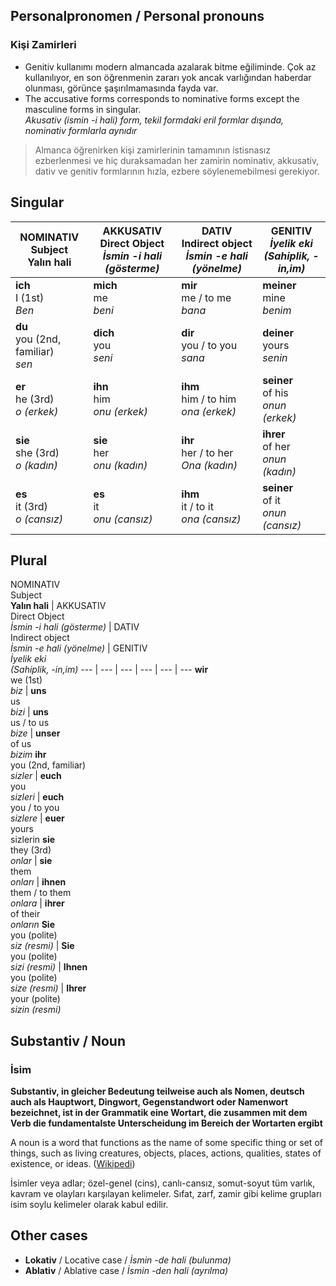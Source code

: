 ## Personalpronomen / Personal pronouns
### Kişi Zamirleri

 - Genitiv kullanımı modern almancada azalarak bitme eğiliminde. Çok az kullanılıyor, en son öğrenmenin zararı yok ancak varlığından haberdar olunması, görünce şaşırılmamasında fayda var.
 - The accusative forms corresponds to nominative forms except the masculine forms in singular.<br>
  _Akusativ (ismin -i hali) form, tekil formdaki eril formlar dışında, nominativ formlarla aynıdır_
  
> Almanca öğrenirken kişi zamirlerinin tamamının istisnasız ezberlenmesi ve hiç duraksamadan her zamirin nominativ, akkusativ, dativ ve genitiv formlarının hızla, ezbere söylenemebilmesi gerekiyor.

## Singular
NOMINATIV<br>Subject<br>**Yalın hali** | AKKUSATIV<br>Direct Object<br>_İsmin -i hali (gösterme)_ | DATIV<br>Indirect object<br>_İsmin -e hali (yönelme)_ | GENITIV<br>_İyelik eki<br>(Sahiplik, -in,im)_
--- | --- | --- | ---
**ich**<br>I (1st)<br>_Ben_ | **mich**<br>me<br>_beni_ | **mir**<br>me / to me<br>_bana_ | **meiner**<br>mine<br>_benim_
**du**<br>you (2nd, familiar)<br>_sen_ | **dich**<br>you<br>_seni_ | **dir**<br>you / to you<br>_sana_ | **deiner**<br>yours<br>_senin_
**er**<br>he (3rd)<br>_o (erkek)_ | **ihn**<br>him<br>_onu (erkek)_ | **ihm**<br>him / to him<br>_ona (erkek)_ | **seiner**<br>of his<br>_onun (erkek)_
**sie**<br>she (3rd)<br>_o (kadın)_ | **sie**<br>her<br>_onu (kadın)_ | **ihr**<br>her / to her<br>_Ona (kadın)_ | **ihrer**<br>of her<br>_onun (kadın)_
**es**<br>it (3rd)<br>_o (cansız)_ | **es**<br>it<br>_onu (cansız)_ | **ihm**<br>it / to it<br>_ona (cansız)_ | **seiner**<br>of it<br>_onun (cansız)_

## Plural
NOMINATIV<br>Subject<br>**Yalın hali** | AKKUSATIV<br>Direct Object<br>_İsmin -i hali (gösterme)_ | DATIV<br>Indirect object<br>_İsmin -e hali (yönelme)_ | GENITIV<br>_İyelik eki<br>(Sahiplik, -in,im)_
--- | --- | --- | --- | --- | ---
**wir**<br>we (1st)<br>_biz_ | **uns**<br>us<br>_bizi_ | **uns**<br>us / to us<br>_bize_ | **unser**<br>of us<br>_bizim_
**ihr**<br>you (2nd, familiar)<br>_sizler_ | **euch**<br>you<br>_sizleri_ | **euch**<br>you / to you<br>_sizlere_ | **euer**<br>yours<br>sizlerin
**sie**<br>they (3rd)<br>_onlar_ | **sie**<br>them<br>_onları_ | **ihnen**<br>them / to them<br>_onlara_ | **ihrer**<br>of their<br>_onların_
**Sie**<br>you (polite)<br>_siz (resmi)_ | **Sie**<br>you (polite)<br>_sizi (resmi)_ | **Ihnen**<br>you (polite)<br>_size (resmi)_ | **Ihrer**<br>your (polite)<br>_sizin (resmi)_

## Substantiv / Noun
### İsim

**Substantiv, in gleicher Bedeutung teilweise auch als Nomen, deutsch auch als Hauptwort, Dingwort, Gegenstandwort oder Namenwort bezeichnet, ist in der Grammatik eine Wortart, die zusammen mit dem Verb die fundamentalste Unterscheidung im Bereich der Wortarten ergibt**

A noun is a word that functions as the name of some specific thing or set of things, such as living creatures, objects, places, actions, qualities, states of existence, or ideas. ([Wikipedi](https://tr.wikipedia.org/wiki/%C4%B0sim))

İsimler veya adlar; özel-genel (cins), canlı-cansız, somut-soyut tüm varlık, kavram ve olayları karşılayan kelimeler. Sıfat, zarf, zamir gibi kelime grupları isim soylu kelimeler olarak kabul edilir.

## Other cases
 - **Lokativ** / Locative case / _İsmin -de hali (bulunma)_
 - **Ablativ** / Ablative case / _İsmin -den hali (ayrılma)_
